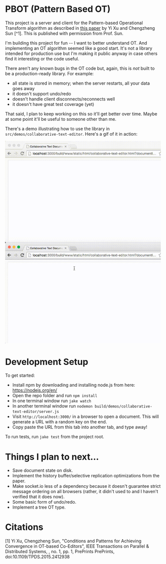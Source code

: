 # PBOT (Pattern Based OT)

This project is a server and client for the Pattern-based Operational Transform
algorithm as described in [this paper](http://www.computer.org/csdl/trans/td/preprint/07060680-abs.html)
by Yi Xu and Chengzheng Sun [^1]. This is published with permission from Prof. Sun.

I'm building this project for fun -- I want to better understand OT. And
implementing an OT algorithm seemed like a good start. It's not a library
intended for production use but I'm making it public anyway in case others
find it interesting or the code useful.

There aren't any known bugs in the OT code but, again, this is *not* built
to be a production-ready library. For example:

- all state is stored in memory; when the server restarts, all your data goes away
- it doesn't support undo/redo
- doesn't handle client disconnects/reconnects well
- it doesn't have great test coverage (yet)

That said, I plan to keep working on this so it'll get better over time. Maybe at
some point it'll be useful to someone other than me.

There's a demo illustrating how to use the library in
`src/demos/collaborative-text-editor`. Here's a gif of it in action:


![Gif of two documents](https://github.com/ryankaplan/pattern-based-ot/blob/master/src/demos/collaborative-text-editor/static/images/demo.gif?raw=true)

# Development Setup

To get started:

- Install npm by downloading and installing node.js from here: https://nodejs.org/en/
- Open the repo folder and run `npm install`
- In one terminal window run `jake watch`
- In another terminal window run `nodemon build/demos/collaborative-text-editor/server.js`
- Visit `http://localhost:3000/` in a browser to open a document. This will generate a URL with a random key on the end.
- Copy paste the URL from this tab into another tab, and type away!

To run tests, run `jake test` from the project root.

# Things I plan to next...

- Save document state on disk.
- Implement the history buffer/selective replication optimizations from the paper.
- Make socket.io less of a dependency because it doesn't guarantee strict message
  ordering on all browsers (rather, it didn't used to and I haven't verified that it
  does now).
- Some basic form of undo/redo.
- Implement a tree OT type.

# Citations

[1] Yi Xu, Chengzheng Sun, "Conditions and Patterns for Achieving Convergence in OT-based Co-Editors", IEEE
Transactions on Parallel & Distributed Systems, , no. 1, pp. 1, PrePrints PrePrints, doi:10.1109/TPDS.2015.2412938
